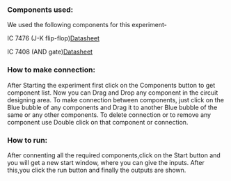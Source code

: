 ### Components used:

We used the following components for this experiment-

  IC 7476 (J-K flip-flop)[Datasheet](https://www.iitg.ac.in/cseweb/vlab/Digital-System-Lab/pdfs/ic7476.pdf)
    
  IC 7408 (AND gate)[Datasheet](https://www.iitg.ac.in/cseweb/vlab/Digital-System-Lab/pdfs/ic7408.pdf)

### How to make connection:

After Starting the experiment first click on the Components button to get component list. Now you can Drag and Drop any component in the circuit designing area. To make connection between components, just click on the Blue bubble of any components and Drag it to another Blue bubble of the same or any other components. To delete connection or to remove any component use Double click on that component or connection.
### How to run:

After connenting all the required components,click on the Start button and you will get a new start window, where you can give the inputs. After this,you click the run button and finally the outputs are shown.

